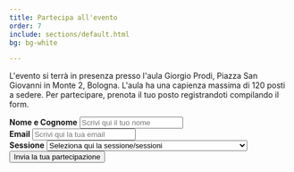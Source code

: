 ```yaml
---
title: Partecipa all'evento
order: 7
include: sections/default.html
bg: bg-white

---
```


L'evento si terrà in presenza presso l'aula Giorgio Prodi, Piazza San Giovanni in Monte 2, Bologna. 
L'aula ha una capienza massima di 120 posti a sedere. Per partecipare, prenota il tuo posto registrandoti compilando il form.

<form id="attending-form" name="attending" method="POST" data-netlify="true">
    <div class="form-group">
        <label class="py-2" for="name"><b>Nome e Cognome</b></label>
        <input type="text" name="name" id="name" placeholder="Scrivi qui il tuo nome" class="form-control">   
    </div>
    <div class="form-group">
        <label class="py-2" for="email"><b>Email</b></label>
        <input type="email" name="email" id="email" autocomplete="email"  class="form-control" placeholder="Scrivi qui la tua email" title="The domain portion of the email address is invalid (the portion after the @)." pattern="^([^\x00-\x20\x22\x28\x29\x2c\x2e\x3a-\x3c\x3e\x40\x5b-\x5d\x7f-\xff]+|\x22([^\x0d\x22\x5c\x80-\xff]|\x5c[\x00-\x7f])*\x22)(\x2e([^\x00-\x20\x22\x28\x29\x2c\x2e\x3a-\x3c\x3e\x40\x5b-\x5d\x7f-\xff]+|\x22([^\x0d\x22\x5c\x80-\xff]|\x5c[\x00-\x7f])*\x22))*\x40([^\x00-\x20\x22\x28\x29\x2c\x2e\x3a-\x3c\x3e\x40\x5b-\x5d\x7f-\xff]+|\x5b([^\x0d\x5b-\x5d\x80-\xff]|\x5c[\x00-\x7f])*\x5d)(\x2e([^\x00-\x20\x22\x28\x29\x2c\x2e\x3a-\x3c\x3e\x40\x5b-\x5d\x7f-\xff]+|\x5b([^\x0d\x5b-\x5d\x80-\xff]|\x5c[\x00-\x7f])*\x5d))*(\.\w{2,})+$" required>
    </div>
    <div class="form-group">
        <label class="py-2" for="contest"><b>Sessione</b></label>
        <select class="form-select" aria-label="Default select example">
            <option selected>Seleziona qui la sessione/sessioni</option>
            <option value="prima-sessione">Prima sessione pomeridiana (De Mol, Di Cosmo)</option>
            <option value="seconda-sessione">Seconda sessione pomeridiana (Martini, Di Cosmo/Vitali)</option>
            <option value="prima-e-seconda-sessione">Prima + Seconda sessione pomeridiana</option>
        </select>
    </div>
    <button type="submit" name="submit" class="btn btn-secondary w-100 mt-2 pb-2">Invia la tua partecipazione</button>
</form>
